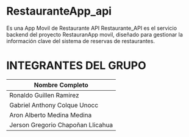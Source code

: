 # RestauranteApp_api
Es una App Movil de Restaurante API 
Restaurante_API es el servicio backend del proyecto RestauranApp movil, diseñado para gestionar la información clave del sistema de reservas de restaurantes.

# INTEGRANTES DEL GRUPO
| Nombre Completo                  |
| ---------------------------------|
| Ronaldo Guillen Ramirez          | 
| Gabriel Anthony Colque Unocc     | 
| Aron Alberto Medina Medina       |
| Jerson Gregorio Chapoñan Llicahua| 

